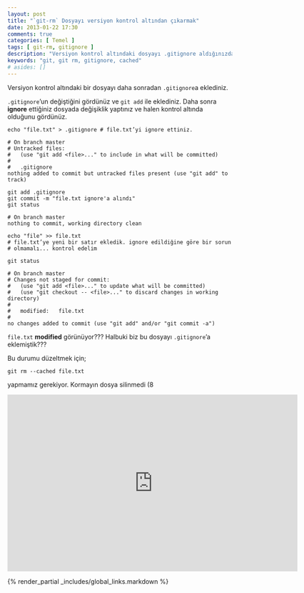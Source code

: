 ```yaml
---
layout: post
title: "`git-rm` Dosyayı versiyon kontrol altından çıkarmak"
date: 2013-01-22 17:30
comments: true
categories: [ Temel ]
tags: [ git-rm, gitignore ]
description: "Versiyon kontrol altındaki dosyayı .gitignore aldığınızda halen -modified- görünebilir."
keywords: "git, git rm, gitignore, cached"
# asides: []
---
```

Versiyon kontrol altındaki bir dosyayı daha sonradan `.gitignore`a eklediniz.
<!-- more -->

`.gitignore`’un değiştiğini gördünüz ve `git add` ile eklediniz. Daha sonra
**ignore** ettiğiniz dosyada değişiklik yaptınız ve halen kontrol altında
olduğunu gördünüz.

    echo "file.txt" > .gitignore # file.txt’yi ignore ettiniz.
    
    # On branch master
    # Untracked files:
    #   (use "git add <file>..." to include in what will be committed)
    #
    #   .gitignore
    nothing added to commit but untracked files present (use "git add" to track)

    git add .gitignore
    git commit -m "file.txt ignore'a alındı"
    git status
    
    # On branch master
    nothing to commit, working directory clean
    
    echo "file" >> file.txt
    # file.txt’ye yeni bir satır ekledik. ignore edildiğine göre bir sorun
    # olmamalı... kontrol edelim
    
    git status
    
    # On branch master
    # Changes not staged for commit:
    #   (use "git add <file>..." to update what will be committed)
    #   (use "git checkout -- <file>..." to discard changes in working directory)
    #
    #   modified:   file.txt
    #
    no changes added to commit (use "git add" and/or "git commit -a")

`file.txt` **modified** görünüyor??? Halbuki biz bu dosyayı `.gitignore`’a
eklemiştik???

Bu durumu düzeltmek için;

    git rm --cached file.txt

yapmamız gerekiyor. Kormayın dosya silinmedi (8

<div class="flash-video">
    <div><iframe src="http://www.screenr.com/embed/qMO7" width="650" height="396" frameborder="0"></iframe></div>
</div>


{% render_partial _includes/global_links.markdown %}

